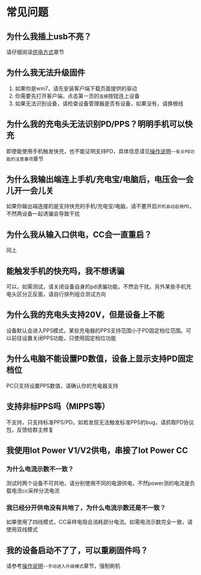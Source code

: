 # 常见问题

## 为什么我插上usb不亮？

请仔细阅读[供电方式](https://wiki.luatos.com/iotpower/cc/parts.html#id3)章节

## 为什么我无法升级固件

1. 如果你是win7，请先安装客户端下载页面提供的驱动
2. 你需要先打开客户端，点击第一页的`连接`按钮连上设备
3. 如果无法识别设备，请检查设备管理器是否有设备，如果没有，请换根线

## 为什么我的充电头无法识别PD/PPS？明明手机可以快充

即使能使用手机触发快充，也不能证明支持PD，具体信息请见[操作说明](usage.md)--`有关PD功能的注意事项`章节

## 为什么我输出端连上手机/充电宝/电脑后，电压会一会儿开一会儿关

如果你输出端连接的是支持快充的手机/充电宝/电脑，请不要开启`开机自动启用PD`，不然两设备一起诱骗会导致干扰

## 为什么我从输入口供电，CC会一直重启？

同上

## 能触发手机的快充吗，我不想诱骗

可以，如需测试，请关闭设备自身的pd诱骗功能，不然会干扰。另外某些手机充电头区分正反面，请自行排列组合测试方向

## 为什么我的充电头支持20V，但是设备上不能

设备默认会进入PPS模式，某些充电器的PPS支持范围小于PD固定档位范围。可以前往设置关闭PPS功能，只使用固定档位功能

## 为什么电脑不能设置PD数值，设备上显示支持PD固定档位

PC只支持设置PPS数值，请确认你的充电器支持

## 支持非标PPS吗（MIPPS等）

不支持，只支持标准PPS/PD。如若发现无法触发标准PPS的bug，请抓取PD协议包，反馈给群主修复

## 我使用**Iot Power V1/V2**供电，串接了**Iot Power CC**

### 为什么电流示数不一致？

测试时两个设备不可共地，请分别使用不同的电源供电，不然power测的电流是负载电流cc采样分流电流

### 我已经分开供电没有共地了，为什么电流示数还是不一致？

如果使用了四线模式，CC采样电阻会消耗部分电流。如需电流示数完全一致，请使用双线模式

## 我的设备启动不了了，可以重刷固件吗？

请参考[操作说明](usage.md)--`手动进入升级模式`章节，强制刷机
